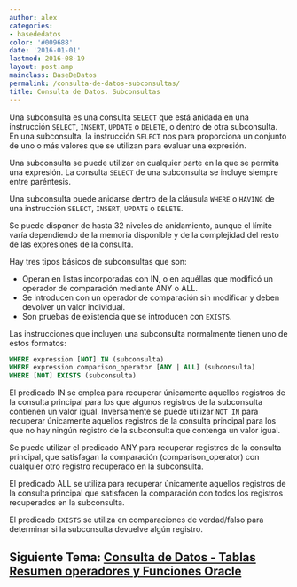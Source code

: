 ```yaml
---
author: alex
categories:
- basededatos
color: '#009688'
date: '2016-01-01'
lastmod: 2016-08-19
layout: post.amp
mainclass: BaseDeDatos
permalink: /consulta-de-datos-subconsultas/
title: Consulta de Datos. Subconsultas
---
```


Una subconsulta es una consulta `SELECT` que está anidada en una instrucción `SELECT`, `INSERT`, `UPDATE` o `DELETE`, o dentro de otra subconsulta. En una subconsulta, la instrucción `SELECT` nos para proporciona un conjunto de uno o más valores que se utilizan para evaluar una expresión.

Una subconsulta se puede utilizar en cualquier parte en la que se permita una expresión. La consulta `SELECT` de una subconsulta se incluye siempre entre paréntesis.

Una subconsulta puede anidarse dentro de la cláusula `WHERE` o `HAVING` de una instrucción `SELECT`, `INSERT`, `UPDATE` o `DELETE`.

<!--more--><!--ad-->

Se puede disponer de hasta 32 niveles de anidamiento, aunque el límite varía dependiendo de la memoria disponible y de la complejidad del resto de las expresiones de la consulta.

Hay tres tipos básicos de subconsultas que son:

* Operan en listas incorporadas con IN, o en aquéllas que modificó un operador de comparación mediante ANY o ALL.
* Se introducen con un operador de comparación sin modificar y deben devolver un valor individual.
* Son pruebas de existencia que se introducen con `EXISTS`.

Las instrucciones que incluyen una subconsulta normalmente tienen uno de estos formatos:

```sql
WHERE expression [NOT] IN (subconsulta)
WHERE expression comparison_operator [ANY | ALL] (subconsulta)
WHERE [NOT] EXISTS (subconsulta)
```

El predicado IN se emplea para recuperar únicamente aquellos registros de la consulta principal para los que algunos registros de la subconsulta contienen un valor igual. Inversamente se puede utilizar `NOT IN` para recuperar únicamente aquellos registros de la consulta principal para los que no hay ningún registro de la subconsulta que contenga un valor igual.

Se puede utilizar el predicado ANY para recuperar registros de la consulta principal, que satisfagan la comparación (comparison_operator) con cualquier otro registro recuperado en la subconsulta.

El predicado ALL se utiliza para recuperar únicamente aquellos registros de la consulta principal que satisfacen la comparación con todos los registros recuperados en la subconsulta.

El predicado `EXISTS` se utiliza en comparaciones de verdad/falso para determinar si la subconsulta devuelve algún registro.

## Siguiente Tema: [Consulta de Datos - Tablas Resumen operadores y Funciones Oracle][1]

 [1]: https://elbauldelprogramador.com/consulta-de-datos-tablas-resumen/